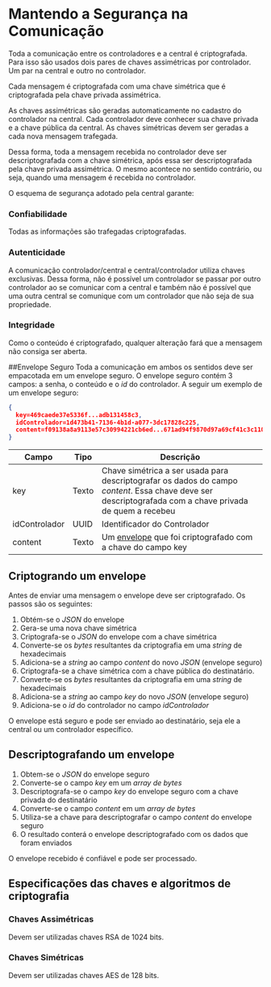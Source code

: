 # Mantendo a Segurança na Comunicação
Toda a comunicação entre os controladores e a central é criptografada. Para isso são usados dois pares de chaves assimétricas por controlador. Um par na central e outro no controlador.

Cada mensagem é criptografada com uma chave simétrica que é criptografada pela chave privada assimétrica. 

As chaves assimétricas são geradas automaticamente no cadastro do controlador na central. Cada controlador deve conhecer sua chave privada e a chave pública da central. As chaves simétricas devem ser geradas a cada nova mensagem trafegada.

Dessa forma, toda a mensagem recebida no controlador deve ser descriptografada com a chave simétrica, após essa ser descriptografada pela chave privada assimétrica. O mesmo acontece no sentido contrário, ou seja, quando uma mensagem é recebida no controlador.

O esquema de segurança adotado pela central garante:

### Confiabilidade
Todas as informações são trafegadas criptografadas.

### Autenticidade
A comunicação controlador/central e central/controlador utiliza chaves exclusivas. Dessa forma, não é possível um controlador se passar por outro controlador ao se comunicar com a central e também não é possível que uma outra central se comunique com um controlador que não seja de sua propriedade.

### Integridade
Como o conteúdo é criptografado, qualquer alteração fará que a mensagem não consiga ser aberta.


##Envelope Seguro
Toda a comunicação em ambos os sentidos deve ser empacotada em um envelope seguro. O envelope seguro contém 3 campos: a senha, o conteúdo e o _id_ do controlador. A seguir um exemplo de um envelope seguro:


```JSON
{
  key=469caede37e5336f...adb131458c3, 
  idControlador=1d473b41-7136-4b1d-a077-3dc17828c225, 
  content=f09138a8a9113e57c30994221cb6ed...671ad94f9870d97a69cf41c3c1105189
} 
```

| Campo| Tipo | Descrição |
| ------------ | ------------- | ------------ |
| key | Texto  | Chave simétrica a ser usada para descriptografar os dados do campo _content_. Essa chave deve ser descriptografada com a chave privada de quem a recebeu|
| idControlador | UUID | Identificador do Controlador |
| content | Texto   | Um [envelope](/comunicacao/envelope) que foi criptografado com a chave do campo key |

## Criptogrando um envelope
Antes de enviar uma mensagem o envelope deve ser criptografado. Os passos são os seguintes:

1. Obtém-se o _JSON_ do envelope
2. Gera-se uma nova chave simétrica
3. Criptografa-se o _JSON_ do envelope com a chave simétrica
4. Converte-se os _bytes_ resultantes da criptografia em uma _string_ de hexadecimais
5. Adiciona-se a _string_ ao campo _content_ do novo _JSON_ (envelope seguro)
6. Criptografa-se a chave simétrica com a chave pública do destinatário.
7. Converte-se os _bytes_ resultantes da criptografia em uma _string_ de hexadecimais
8. Adiciona-se a _string_ ao campo _key_ do novo _JSON_ (envelope seguro)
9. Adiciona-se o _id_ do controlador no campo _idControlador_

O envelope está seguro e pode ser enviado ao destinatário, seja ele a central ou um controlador específico.

## Descriptografando um envelope
1. Obtem-se o _JSON_ do envelope seguro
2. Converte-se o campo _key_ em um _array de bytes_
3. Descriptografa-se o campo _key_ do envelope seguro com a chave privada do destinatário
4. Converte-se o campo _content_ em um _array de bytes_
5. Utiliza-se a chave para descriptografar o campo _content_ do envelope seguro
6. O resultado conterá o envelope descriptografado com os dados que foram enviados

O envelope recebido é confiável e pode ser processado.

## Especificações das chaves e algoritmos de criptografia
### Chaves Assimétricas
Devem ser utilizadas chaves RSA de 1024 bits.

### Chaves Simétricas
Devem ser utilizadas chaves AES de 128 bits.



